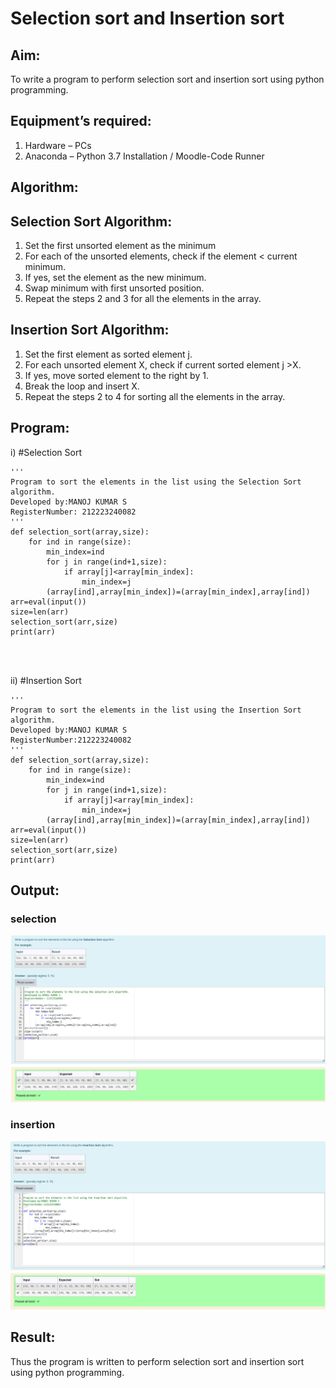 # Selection sort and Insertion sort
## Aim:
To write a program to perform selection sort and insertion sort using python programming.
## Equipment’s required:
1.	Hardware – PCs
2.	Anaconda – Python 3.7 Installation / Moodle-Code Runner
## Algorithm:
## Selection Sort Algorithm:
1.	Set the first unsorted element as the minimum
2.	For each of the unsorted elements, check if the element < current minimum.
3.	If yes, set the element as the new minimum.
4.	Swap minimum with first unsorted position.
5.	Repeat the steps 2 and 3 for all the elements in the array.
## Insertion Sort Algorithm:
1.	Set the first element as sorted element j.
2.	For each unsorted element X, check if current sorted element j >X.
3.	If yes, move sorted element to the right by 1.
4.	Break the loop and insert X.
5.	Repeat the steps 2 to 4 for sorting all the elements in the array.
## Program:
i)	#Selection Sort
```
''' 
Program to sort the elements in the list using the Selection Sort algorithm.
Developed by:MANOJ KUMAR S
RegisterNumber: 212223240082
'''
def selection_sort(array,size):
    for ind in range(size):
        min_index=ind
        for j in range(ind+1,size):
            if array[j]<array[min_index]:
                min_index=j
        (array[ind],array[min_index])=(array[min_index],array[ind])    
arr=eval(input())
size=len(arr)
selection_sort(arr,size)
print(arr)




```
ii)	#Insertion Sort
```
''' 
Program to sort the elements in the list using the Insertion Sort algorithm.
Developed by:MANOJ KUMAR S
RegisterNumber:212223240082
'''
def selection_sort(array,size):
    for ind in range(size):
        min_index=ind
        for j in range(ind+1,size):
            if array[j]<array[min_index]:
                min_index=j
        (array[ind],array[min_index])=(array[min_index],array[ind])    
arr=eval(input())
size=len(arr)
selection_sort(arr,size)
print(arr)

```

## Output:
### selection
![Output](select.png)
### insertion
![Output](insert.png)

## Result:
Thus the program is written to perform selection sort and insertion sort using python programming.

